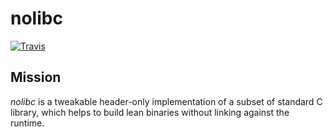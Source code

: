 # nolibc

[![Travis](https://travis-ci.org/aprelev/nolibc.svg?branch=master)](https://travis-ci.org/aprelev/nolibc)

## Mission

_nolibc_ is a tweakable header-only implementation of a subset of standard C library,
which helps to build lean binaries without linking against the runtime.
